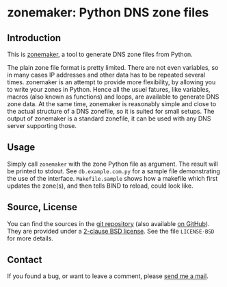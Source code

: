 # zonemaker: Python DNS zone files

## Introduction

This is [zonemaker](https://www.ralfj.de/projects/zonemaker), a tool
to generate DNS zone files from Python.

The plain zone file format is pretty limited. There are not even
variables, so in many cases IP addresses and other data has to be
repeated several times.  zonemaker is an attempt to provide more
flexibility, by allowing you to write your zones in Python. Hence all
the usuel fatures, like variables, macros (also known as functions)
and loops, are available to generate DNS zone data. At the same time,
zonemaker is reasonably simple and close to the actual structure of a
DNS zonefile, so it is suited for small setups. The output of
zonemaker is a standard zonefile, it can be used with any DNS server
supporting those.

## Usage

Simply call `zonemaker` with the zone Python file as argument. The
result will be printed to stdout. See `db.example.com.py` for a sample
file demonstrating the use of the interface. `Makefile.sample` shows
how a makefile which first updates the zone(s), and then tells BIND to
reload, could look like.

## Source, License

You can find the sources in the
[git repository](https://git.ralfj.de/zonemaker.git) (also
available [on GitHub](https://github.com/RalfJung/zonemaker)).  They
are provided under a
[2-clause BSD license](http://opensource.org/licenses/bsd-license.php). See
the file `LICENSE-BSD` for more details.

## Contact

If you found a bug, or want to leave a comment, please
[send me a mail](mailto:post-AT-ralfj-DOT-de).
